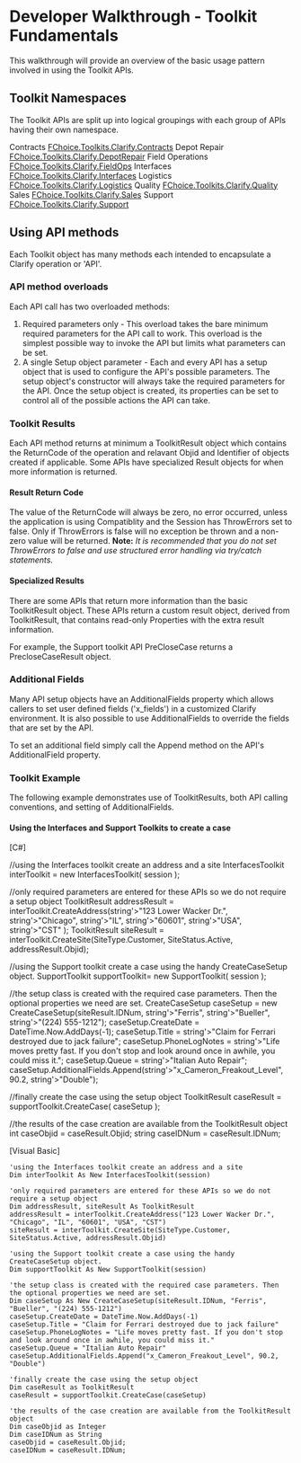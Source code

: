 # Developer Walkthrough - Toolkit Fundamentals

This walkthrough will provide an overview of the basic usage pattern involved in using the Toolkit APIs.

## Toolkit Namespaces

The Toolkit APIs are split up into logical groupings with each group of APIs having their own namespace.

Contracts	[FChoice.Toolkits.Clarify.Contracts]()
Depot Repair	[FChoice.Toolkits.Clarify.DepotRepair]()
Field Operations	[FChoice.Toolkits.Clarify.FieldOps]()
Interfaces	[FChoice.Toolkits.Clarify.Interfaces]()
Logistics	[FChoice.Toolkits.Clarify.Logistics]()
Quality	[FChoice.Toolkits.Clarify.Quality]()
Sales	[FChoice.Toolkits.Clarify.Sales]()
Support	[FChoice.Toolkits.Clarify.Support]()

## Using API methods

Each Toolkit object has many methods each intended to encapsulate a Clarify operation or \'API\'.

### API method overloads

Each API call has two overloaded methods:

1. Required parameters only - This overload takes the bare minimum required parameters for the API call to work. This overload is the simplest possible way to invoke the API but limits what parameters can be set.
1. A single Setup object parameter - Each and every API has a setup object that is used to configure the API's possible parameters. The setup object's constructor will always take the required parameters for the API. Once the setup object is created, its properties can be set to control all of the possible actions the API can take.

### Toolkit Results

Each API method returns at minimum a ToolkitResult object which contains the ReturnCode of the operation and relavant Objid and Identifier of objects created if applicable. Some APIs have specialized Result objects for when more information is returned.

#### Result Return Code

The value of the ReturnCode will always be zero, no error occurred, unless the application is using Compatiblity and the Session has ThrowErrors set to false. Only if ThrowErrors is false will no exception be thrown and a non-zero value will be returned. **Note:** *It is recommended that you do not set ThrowErrors to false and use structured error handling via try/catch statements.*

#### Specialized Results

There are some APIs that return more information than the basic ToolkitResult object. These APIs return a custom result object, derived from ToolkitResult, that contains read-only Properties with the extra result information.

For example, the Support toolkit API PreCloseCase returns a PrecloseCaseResult object.

### Additional Fields

Many API setup objects have an AdditionalFields property which allows callers to set user defined fields ('x_fields') in a customized Clarify environment. It is also possible to use AdditionalFields to override the fields that are set by the API.

To set an additional field simply call the Append method on the API's AdditionalField property.

### Toolkit Example

The following example demonstrates use of ToolkitResults, both API calling conventions, and setting of AdditionalFields.

#### Using the Interfaces and Support Toolkits to create a case

[C#] 

//using the Interfaces toolkit create an address and a site 
InterfacesToolkit interToolkit = new InterfacesToolkit( session );

//only required parameters are entered for these APIs so we do not require a setup object
ToolkitResult addressResult = interToolkit.CreateAddress(string'>"123 Lower Wacker Dr.", string'>"Chicago", string'>"IL", string'>"60601", string'>"USA", string'>"CST" );
ToolkitResult siteResult    = interToolkit.CreateSite(SiteType.Customer, SiteStatus.Active, addressResult.Objid);

//using the Support toolkit create a case using the handy CreateCaseSetup object. 
SupportToolkit supportToolkit= new SupportToolkit( session );

//the setup class is created with the required case parameters. Then the optional properties we need are set.
CreateCaseSetup caseSetup = new CreateCaseSetup(siteResult.IDNum, string'>"Ferris", string'>"Bueller", string'>"(224) 555-1212");
caseSetup.CreateDate = DateTime.Now.AddDays(-1);
caseSetup.Title = string'>"Claim for Ferrari destroyed due to jack failure";
caseSetup.PhoneLogNotes = string'>"Life moves pretty fast. If you don't stop and look around once in awhile, you could miss it.";
caseSetup.Queue = string'>"Italian Auto Repair";
caseSetup.AdditionalFields.Append(string'>"x_Cameron_Freakout_Level", 90.2, string'>"Double");

//finally create the case using the setup object
ToolkitResult caseResult = supportToolkit.CreateCase( caseSetup );

//the results of the case creation are available from the ToolkitResult object
int caseObjid = caseResult.Objid;
string caseIDNum = caseResult.IDNum;

[Visual Basic] 

```
'using the Interfaces toolkit create an address and a site 
Dim interToolkit As New InterfacesToolkit(session)

'only required parameters are entered for these APIs so we do not require a setup object
Dim addressResult, siteResult As ToolkitResult
addressResult = interToolkit.CreateAddress("123 Lower Wacker Dr.", "Chicago", "IL", "60601", "USA", "CST")
siteResult = interToolkit.CreateSite(SiteType.Customer, SiteStatus.Active, addressResult.Objid)

'using the Support toolkit create a case using the handy CreateCaseSetup object. 
Dim supportToolkit As New SupportToolkit(session)

'the setup class is created with the required case parameters. Then the optional properties we need are set.
Dim caseSetup As New CreateCaseSetup(siteResult.IDNum, "Ferris", "Bueller", "(224) 555-1212")
caseSetup.CreateDate = DateTime.Now.AddDays(-1)
caseSetup.Title = "Claim for Ferrari destroyed due to jack failure"
caseSetup.PhoneLogNotes = "Life moves pretty fast. If you don't stop and look around once in awhile, you could miss it."
caseSetup.Queue = "Italian Auto Repair"
caseSetup.AdditionalFields.Append("x_Cameron_Freakout_Level", 90.2, "Double")

'finally create the case using the setup object
Dim caseResult as ToolkitResult
caseResult = supportToolkit.CreateCase(caseSetup)

'the results of the case creation are available from the ToolkitResult object
Dim caseObjid as Integer
Dim caseIDNum as String
caseObjid = caseResult.Objid;
caseIDNum = caseResult.IDNum;
```
